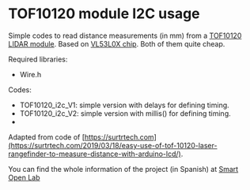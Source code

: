# TOF10120 module I2C usage

Simple codes to read distance measurements (in mm) from a [TOF10120 LIDAR module](https://www.banggood.com/search/tof10120.html?from=nav). Based on [VL53L0X chip](https://www.banggood.com/search/vl53lox.html?from=nav). Both of them quite cheap.

Required libraries:
  - Wire.h 

Codes:
  - TOF10120_i2c_V1: simple version with delays for defining timing.
  - TOF10120_i2c_V2: simple version with millis() for defining timing.
  -

Adapted from code of [https://surtrtech.com](https://surtrtech.com/2019/03/18/easy-use-of-tof-10120-laser-rangefinder-to-measure-distance-with-arduino-lcd/).

You can find the whole information of the project (in Spanish) at [Smart Open Lab](https://www.smartopenlab.com/proyecto/tutorial-de-uso-del-sensor-lidar-tof10120/)
